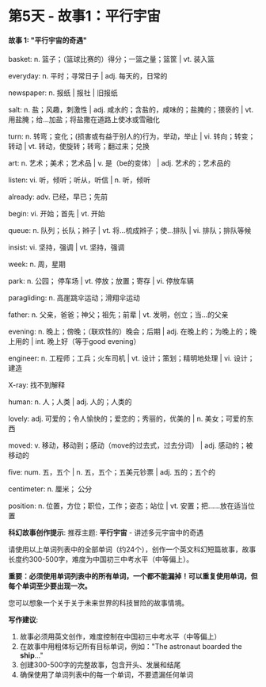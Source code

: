 # 第5天 - 故事1：平行宇宙

#### 故事 1: "平行宇宙的奇遇"

basket: n. 篮子；（篮球比赛的）得分；一篮之量；篮筐 | vt. 装入篮

everyday: n. 平时；寻常日子 | adj. 每天的，日常的

newspaper: n. 报纸 | 报社 | 旧报纸

salt: n. 盐；风趣，刺激性 | adj. 咸水的；含盐的，咸味的；盐腌的；猥亵的 | vt. 用盐腌；给…加盐；将盐撒在道路上使冰或雪融化

turn: n. 转弯；变化；(损害或有益于别人的)行为，举动，举止 | vi. 转向；转变；转动 | vt. 转动，使旋转；转弯；翻过来；兑换

art: n. 艺术；美术；艺术品 | v. 是（be的变体） | adj. 艺术的；艺术品的

listen: vi. 听，倾听；听从，听信 | n. 听，倾听

already: adv. 已经，早已；先前

begin: vi. 开始；首先 | vt. 开始

queue: n. 队列；长队；辫子 | vt. 将…梳成辫子；使…排队 | vi. 排队；排队等候

insist: vi. 坚持，强调 | vt. 坚持，强调

week: n. 周，星期

park: n. 公园； 停车场 | vt. 停放；放置；寄存 | vi. 停放车辆

paragliding: n. 高崖跳伞运动；滑翔伞运动

father: n. 父亲，爸爸；神父；祖先；前辈 | vt. 发明，创立；当…的父亲

evening: n. 晚上；傍晚；（联欢性的）晚会；后期 | adj. 在晚上的；为晚上的；晚上用的 | int. 晚上好（等于good evening）

engineer: n. 工程师；工兵；火车司机 | vt. 设计；策划；精明地处理 | vi. 设计；建造

X-ray: 找不到解释

human: n. 人；人类 | adj. 人的；人类的

lovely: adj. 可爱的；令人愉快的；爱恋的；秀丽的，优美的 | n. 美女；可爱的东西

moved: v. 移动，移动到；感动（move的过去式，过去分词） | adj. 感动的；被移动的

five: num. 五，五个 | n. 五，五个；五美元钞票 | adj. 五的；五个的

centimeter: n.  厘米； 公分

position: n. 位置，方位；职位，工作；姿态；站位 | vt. 安置；把……放在适当位置

**科幻故事创作提示**:
推荐主题: **平行宇宙** - 讲述多元宇宙中的奇遇

请使用以上单词列表中的全部单词（约24个），创作一个英文科幻短篇故事，故事长度约300-500字，难度为中国初三中考水平（中等偏上）。

**重要：必须使用单词列表中的所有单词，一个都不能漏掉！可以重复使用单词，但每个单词至少要出现一次。**

您可以想象一个关于关于未来世界的科技冒险的故事情境。

**写作建议**: 
1. 故事必须用英文创作，难度控制在中国初三中考水平（中等偏上）
2. 在故事中用粗体标记所有目标单词，例如："The astronaut boarded the **ship**..."
3. 创建300-500字的完整故事，包含开头、发展和结尾
4. 确保使用了单词列表中的每一个单词，不要遗漏任何单词
